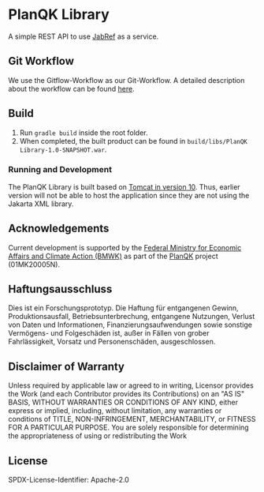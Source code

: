 # PlanQK Library

A simple REST API to use [JabRef](https://github.com/JabRef/jabref) as a service.

## Git Workflow

We use the Gitflow-Workflow as our Git-Workflow. A detailed description about the workflow can be found [here](https://www.atlassian.com/git/tutorials/comparing-workflows/gitflow-workflow).

## Build

1. Run `gradle build` inside the root folder.
2. When completed, the built product can be found in `build/libs/PlanQK Library-1.0-SNAPSHOT.war`.

### Running and Development

The PlanQK Library is built based on [Tomcat in version 10](https://tomcat.apache.org/download-10.cgi).
Thus, earlier version will not be able to host the application since they are not using the Jakarta XML library.

## Acknowledgements

Current development is supported by the [Federal Ministry for Economic Affairs and Climate Action (BMWK)] as part of the [PlanQK] project (01MK20005N).

## Haftungsausschluss

Dies ist ein Forschungsprototyp. Die Haftung für entgangenen Gewinn, Produktionsausfall, Betriebsunterbrechung,
entgangene Nutzungen, Verlust von Daten und Informationen, Finanzierungsaufwendungen sowie sonstige Vermögens- und
Folgeschäden ist, außer in Fällen von grober Fahrlässigkeit, Vorsatz und Personenschäden, ausgeschlossen.

## Disclaimer of Warranty

Unless required by applicable law or agreed to in writing, Licensor provides the Work (and each Contributor provides its
Contributions) on an "AS IS" BASIS, WITHOUT WARRANTIES OR CONDITIONS OF ANY KIND, either express or implied, including,
without limitation, any warranties or conditions of TITLE, NON-INFRINGEMENT, MERCHANTABILITY, or FITNESS FOR A
PARTICULAR PURPOSE. You are solely responsible for determining the appropriateness of using or redistributing the Work

## License
SPDX-License-Identifier: Apache-2.0

   [Federal Ministry for Economic Affairs and Climate Action (BMWK)]: https://www.bmwk.de/EN
   [PlanQK]: https://planqk.de
